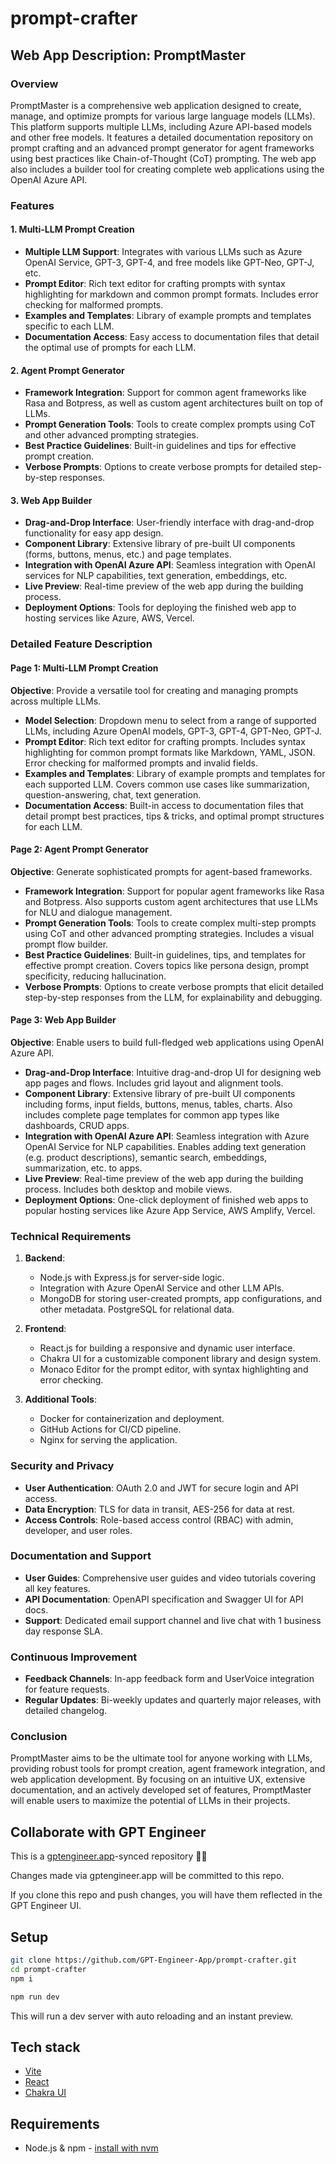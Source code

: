 # prompt-crafter

## Web App Description: PromptMaster

### Overview
PromptMaster is a comprehensive web application designed to create, manage, and optimize prompts for various large language models (LLMs). This platform supports multiple LLMs, including Azure API-based models and other free models. It features a detailed documentation repository on prompt crafting and an advanced prompt generator for agent frameworks using best practices like Chain-of-Thought (CoT) prompting. The web app also includes a builder tool for creating complete web applications using the OpenAI Azure API.

### Features

#### 1. Multi-LLM Prompt Creation
- **Multiple LLM Support**: Integrates with various LLMs such as Azure OpenAI Service, GPT-3, GPT-4, and free models like GPT-Neo, GPT-J, etc.
- **Prompt Editor**: Rich text editor for crafting prompts with syntax highlighting for markdown and common prompt formats. Includes error checking for malformed prompts.
- **Examples and Templates**: Library of example prompts and templates specific to each LLM.
- **Documentation Access**: Easy access to documentation files that detail the optimal use of prompts for each LLM.

#### 2. Agent Prompt Generator  
- **Framework Integration**: Support for common agent frameworks like Rasa and Botpress, as well as custom agent architectures built on top of LLMs.
- **Prompt Generation Tools**: Tools to create complex prompts using CoT and other advanced prompting strategies.
- **Best Practice Guidelines**: Built-in guidelines and tips for effective prompt creation.
- **Verbose Prompts**: Options to create verbose prompts for detailed step-by-step responses.

#### 3. Web App Builder
- **Drag-and-Drop Interface**: User-friendly interface with drag-and-drop functionality for easy app design.
- **Component Library**: Extensive library of pre-built UI components (forms, buttons, menus, etc.) and page templates. 
- **Integration with OpenAI Azure API**: Seamless integration with OpenAI services for NLP capabilities, text generation, embeddings, etc.
- **Live Preview**: Real-time preview of the web app during the building process.
- **Deployment Options**: Tools for deploying the finished web app to hosting services like Azure, AWS, Vercel.

### Detailed Feature Description

#### Page 1: Multi-LLM Prompt Creation
**Objective**: Provide a versatile tool for creating and managing prompts across multiple LLMs.

- **Model Selection**: Dropdown menu to select from a range of supported LLMs, including Azure OpenAI models, GPT-3, GPT-4, GPT-Neo, GPT-J. 
- **Prompt Editor**: Rich text editor for crafting prompts. Includes syntax highlighting for common prompt formats like Markdown, YAML, JSON. Error checking for malformed prompts and invalid fields.
- **Examples and Templates**: Library of example prompts and templates for each supported LLM. Covers common use cases like summarization, question-answering, chat, text generation.
- **Documentation Access**: Built-in access to documentation files that detail prompt best practices, tips & tricks, and optimal prompt structures for each LLM.

#### Page 2: Agent Prompt Generator
**Objective**: Generate sophisticated prompts for agent-based frameworks.

- **Framework Integration**: Support for popular agent frameworks like Rasa and Botpress. Also supports custom agent architectures that use LLMs for NLU and dialogue management.
- **Prompt Generation Tools**: Tools to create complex multi-step prompts using CoT and other advanced prompting strategies. Includes a visual prompt flow builder.
- **Best Practice Guidelines**: Built-in guidelines, tips, and templates for effective prompt creation. Covers topics like persona design, prompt specificity, reducing hallucination.
- **Verbose Prompts**: Options to create verbose prompts that elicit detailed step-by-step responses from the LLM, for explainability and debugging.

#### Page 3: Web App Builder  
**Objective**: Enable users to build full-fledged web applications using OpenAI Azure API.

- **Drag-and-Drop Interface**: Intuitive drag-and-drop UI for designing web app pages and flows. Includes grid layout and alignment tools.
- **Component Library**: Extensive library of pre-built UI components including forms, input fields, buttons, menus, tables, charts. Also includes complete page templates for common app types like dashboards, CRUD apps.
- **Integration with OpenAI Azure API**: Seamless integration with Azure OpenAI Service for NLP capabilities. Enables adding text generation (e.g. product descriptions), semantic search, embeddings, summarization, etc. to apps.
- **Live Preview**: Real-time preview of the web app during the building process. Includes both desktop and mobile views.
- **Deployment Options**: One-click deployment of finished web apps to popular hosting services like Azure App Service, AWS Amplify, Vercel.

### Technical Requirements

1. **Backend**: 
   - Node.js with Express.js for server-side logic.
   - Integration with Azure OpenAI Service and other LLM APIs.
   - MongoDB for storing user-created prompts, app configurations, and other metadata. PostgreSQL for relational data.

2. **Frontend**:
   - React.js for building a responsive and dynamic user interface. 
   - Chakra UI for a customizable component library and design system.
   - Monaco Editor for the prompt editor, with syntax highlighting and error checking.

3. **Additional Tools**:  
   - Docker for containerization and deployment.
   - GitHub Actions for CI/CD pipeline.
   - Nginx for serving the application.

### Security and Privacy
- **User Authentication**: OAuth 2.0 and JWT for secure login and API access. 
- **Data Encryption**: TLS for data in transit, AES-256 for data at rest.
- **Access Controls**: Role-based access control (RBAC) with admin, developer, and user roles.

### Documentation and Support
- **User Guides**: Comprehensive user guides and video tutorials covering all key features.
- **API Documentation**: OpenAPI specification and Swagger UI for API docs. 
- **Support**: Dedicated email support channel and live chat with 1 business day response SLA.

### Continuous Improvement  
- **Feedback Channels**: In-app feedback form and UserVoice integration for feature requests.
- **Regular Updates**: Bi-weekly updates and quarterly major releases, with detailed changelog.

### Conclusion
PromptMaster aims to be the ultimate tool for anyone working with LLMs, providing robust tools for prompt creation, agent framework integration, and web application development. By focusing on an intuitive UX, extensive documentation, and an actively developed set of features, PromptMaster will enable users to maximize the potential of LLMs in their projects.

## Collaborate with GPT Engineer

This is a [gptengineer.app](https://gptengineer.app)-synced repository 🌟🤖

Changes made via gptengineer.app will be committed to this repo.

If you clone this repo and push changes, you will have them reflected in the GPT Engineer UI.

## Setup

```sh
git clone https://github.com/GPT-Engineer-App/prompt-crafter.git
cd prompt-crafter
npm i
```

```sh
npm run dev
```

This will run a dev server with auto reloading and an instant preview.

## Tech stack

- [Vite](https://vitejs.dev/)
- [React](https://react.dev/)
- [Chakra UI](https://chakra-ui.com/)

## Requirements

- Node.js & npm - [install with nvm](https://github.com/nvm-sh/nvm#installing-and-updating)
